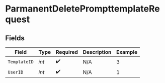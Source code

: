 # ParmanentDeletePrompttemplateRequest


## Fields

| Field              | Type               | Required           | Description        | Example            |
| ------------------ | ------------------ | ------------------ | ------------------ | ------------------ |
| `TemplateID`       | *int*              | :heavy_check_mark: | N/A                | 3                  |
| `UserID`           | *int*              | :heavy_check_mark: | N/A                | 1                  |